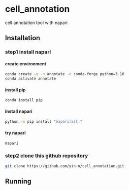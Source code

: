 # cell_annotation
cell annotation tool with napari
## Installation
### step1 install napari
#### create environment
```bash
conda create -y -n annotate -c conda-forge python=3.10
conda activate annotate
```
#### install pip
```bash
conda install pip
```
#### install napari
```bash
python -m pip install "napari[all]"
```
#### try napari
```bash
napari
```
### step2 clone this github repository
```bash
git clone https://github.com/yin-n/cell_annotation.git
```

## Running
